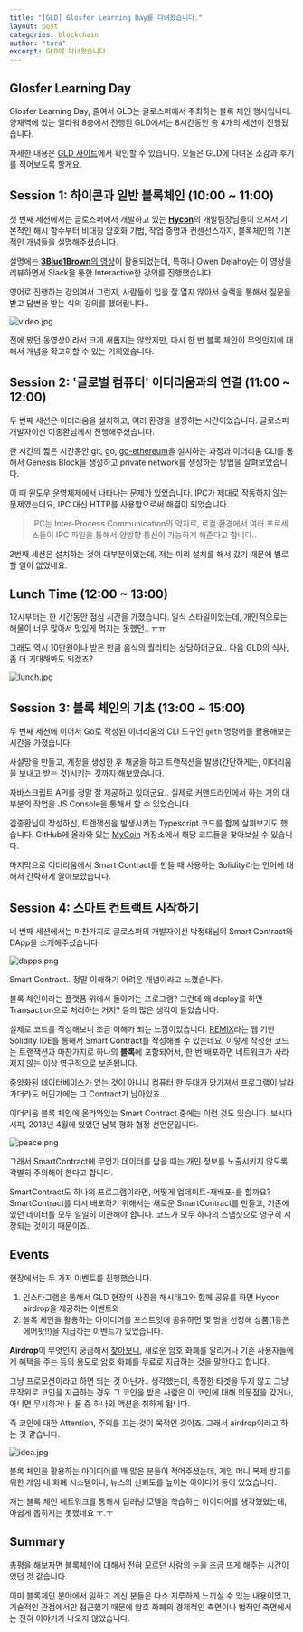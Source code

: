 ```yaml
---
title: "[GLD] Glosfer Learning Day를 다녀왔습니다."
layout: post
categories: blockchain
author: "tura"
excerpt: GLD에 다녀왔습니다.
---
```


## Glosfer Learning Day

Glosfer Learning Day, 줄여서 GLD는 글로스퍼에서 주최하는 블록 체인 행사입니다.
양재역에 있는 엘타워 8층에서 진행된 GLD에서는 8시간동안 총 4개의 세션이 진행됬습니다.

자세한 내용은 [GLD 사이트](https://gld.glosfer.com/)에서 확인할 수 있습니다.
오늘은 GLD에 다녀온 소감과 후기를 적어보도록 할게요.


## Session 1: 하이콘과 일반 블록체인 (10:00 ~ 11:00)

첫 번째 세션에서는 글로스퍼에서 개발하고 있는 [**Hycon**](https://hycon.io/)의 개발팀장님들이 오셔서
기본적인 해시 함수부터 비대칭 암호화 기법, 작업 증명과 컨센선스까지, 블록체인의 기본적인 개념들을 설명해주셨습니다.

설명에는 [**3Blue1Brown**의 영상](https://www.youtube.com/watch?v=bBC-nXj3Ng4)이 활용되었는데, 특히나 Owen Delahoy는 이 영상을 리뷰하면서 Slack을 통한 Interactive한 강의를 진행했습니다.

영어로 진행하는 강의여서 그런지, 사람들이 입을 잘 열지 않아서 슬랙을 통해서 질문을 받고 답변을 받는 식의 강의를 했더랍니다..

![video.jpg](/images/2018/gld/video.jpg) 

전에 봤던 동영상이라서 크게 새롭지는 않았지만, 다시 한 번 블록 체인이 무엇인지에 대해서 개념을 확고히할 수 있는 기회였습니다.


## Session 2: '글로벌 컴퓨터' 이더리움과의 연결 (11:00 ~ 12:00)

두 번째 세션은 이더리움을 설치하고, 여러 환경을 설정하는 시간이었습니다. 글로스퍼 개발자이신 이종환님께서 진행해주셨습니다.

한 시간의 짧은 시간동안 git, go, [go-ethereum](https://github.com/ethereum/go-ethereum)을 설치하는 과정과 이더리움 CLI를 통해서 Genesis Block을 생성하고 private network를 생성하는 방법을 살펴보았습니다.

이 때 윈도우 운영체제에서 나타나는 문제가 있었습니다. IPC가 제대로 작동하지 않는 문제였는데요, IPC 대신 HTTP를 사용함으로써 해결이 되었습니다.

> IPC는 Inter-Process Communication의 약자로, 로컬 환경에서 여러 프로세스들이 IPC 파일을 통해서 양방향 통신이 가능하게 해준다고 합니다..

2번째 세션은 설치하는 것이 대부분이었는데, 저는 미리 설치를 해서 갔기 때문에 별로 할 일이 없었네요.


## Lunch Time (12:00 ~ 13:00)

12시부터는 한 시간동안 점심 시간을 가졌습니다. 일식 스타일이었는데, 개인적으로는 해물이 너무 많아서 맛있게 먹지는 못했던.. ㅠㅠ

그래도 역시 10만원이나 받은 만큼 음식의 퀄리티는 상당하더군요.. 다음 GLD의 식사, 좀 더 기대해봐도 되겠죠?

![lunch.jpg](/images/2018/gld/lunch.jpg)


## Session 3: 블록 체인의 기초 (13:00 ~ 15:00)

두 번째 세션에 이어서 Go로 작성된 이더리움의 CLI 도구인 `geth` 명령어를 활용해보는 시간을 가졌습니다.

사설망을 만들고, 계정을 생성한 후 채굴을 하고 트랜잭션을 발생(간단하게는, 이더리움을 보내고 받는 것)시키는 것까지 해보았습니다.

자바스크립트 API를 정말 잘 제공하고 있더군요.. 실제로 커맨드라인에서 하는 거의 대부분의 작업을 JS Console을 통해서 할 수 있었습니다.

김종환님이 작성하신, 트랜잭션을 발생시키는 Typescript 코드를 함께 살펴보기도 했습니다.
GitHub에 올라와 있는 [MyCoin](https://github.com/leejw51/MyCoin) 저장소에서 해당 코드들을 찾아보실 수 있습니다.

마지막으로 이더리움에서 Smart Contract를 만들 때 사용하는 Solidity라는 언어에 대해서 간략하게 알아보았습니다.

## Session 4: 스마트 컨트랙트 시작하기

네 번째 세션에서는 마찬가지로 글로스퍼의 개발자이신 박정태님이 Smart Contract와 DApp을 소개해주셨습니다.

<img src="/images/2018/gld/dapps.png" alt="dapps.png" style="max-width: 100%; min-width: 100%"/>

Smart Contract.. 정말 이해하기 어려운 개념이라고 느꼈습니다.

블록 체인이라는 플랫폼 위에서 돌아가는 프로그램? 그런데 왜 deploy를 하면 Transaction으로 처리하는 거지? 등의 많은 생각이 들었습니다.

실제로 코드를 작성해보니 조금 이해가 되는 느낌이었습니다. [REMIX](http://remix.ethereum.org/)라는 웹 기반 Solidity IDE를 통해서 Smart Contract를 작성해볼 수 있는데요,
이렇게 작성한 코드는 트랜잭션과 마찬가지로 하나의 **블록**에 포함되어서, 한 번 배포하면 네트워크가 사라지지 않는 이상 영구적으로 보존됩니다.

중앙화된 데이터베이스가 있는 것이 아니니 컴퓨터 한 두대가 망가져서 프로그램이 날라가더라도 어딘가에는 그 Contract가 남아있죠..

이더리움 블록 체인에 올라와있는 Smart Contract 중에는 이런 것도 있습니다. 보시다시피, 2018년 4월에 있었던 남북 평화 협정 선언문입니다.

<img src="/images/2018/gld/peace.png" alt="peace.png" style="max-width: 100%; min-width: 100%"/>

그래서 SmartContract에 무언가 데이터를 담을 때는 개인 정보를 노출시키지 않도록 각별히 주의해야 한다고 합니다.

SmartContract도 하나의 프로그램이라면, 어떻게 업데이트-재배포-를 할까요? SmartContract를 다시 배포하기 위해서는 새로운 SmartContract를 만들고, 기존에 있던 데이터를 모두 일일히 이관해야 합니다. 코드가 모두 하나의 스냅샷으로 영구히 저장되는 것이기 때문이죠..

## Events

현장에서는 두 가지 이벤트를 진행했습니다.

1. 인스타그램을 통해서 GLD 현장의 사진을 해시태그와 함께 공유를 하면 Hycon airdrop을 제공하는 이벤트와
2. 블록 체인을 활용하는 아이디어를 포스트잇에 공유하면 몇 명을 선정해 상품(1등은 에어팟!!)을 지급하는 이벤트가 있었습니다.

**Airdrop**이 무엇인지 궁금해서 [찾아보니](https://medium.com/the-mission/what-are-airdrops-in-crypto-world-a345725c75e0), 새로운 암호 화폐를 알리거나 기존 사용자들에게 혜택을 주는 등의 용도로 암호 화폐를 무료로 지급하는 것을 말한다고 합니다.

그냥 프로모션이라고 하면 되는 것 아닌가.. 생각했는데, 특정한 타겟을 두지 않고 그냥 무작위로 코인을 지급하는 경우
그 코인을 받은 사람은 이 코인에 대해 의문점을 갖거나, 아니면 무시하거나, 둘 중 하나의 액션을 취하게 됩니다.

즉 코인에 대한 Attention, 주의를 끄는 것이 목적인 것이죠. 그래서 airdrop이라고 하는 것 같습니다.

![idea.jpg](/images/2018/gld/idea.jpg)

블록 체인을 활용하는 아이디어를 꽤 많은 분들이 적어주셨는데, 게임 머니 복제 방지를 위한 게임 내 화폐 시스템이나, 뉴스의 신뢰도를 높이는 아이디어 등이 있었습니다.

저는 블록 체인 네트워크를 통해서 딥러닝 모델을 학습하는 아이디어를 생각했었는데, 아쉽게 뽑히지는 못했네요 ㅜ.ㅜ

## Summary

총평을 해보자면 블록체인에 대해서 전혀 모르던 사람의 눈을 조금 뜨게 해주는 시간이었던 것 같습니다.

이미 블록체인 분야에서 일하고 계신 분들은 다소 지루하게 느끼실 수 있는 내용이었고,
기술적인 관점에서만 접근했기 때문에 암호 화폐의 경제적인 측면이나 법적인 측면에서는 전혀 이야기가 나오지 않았습니다.
